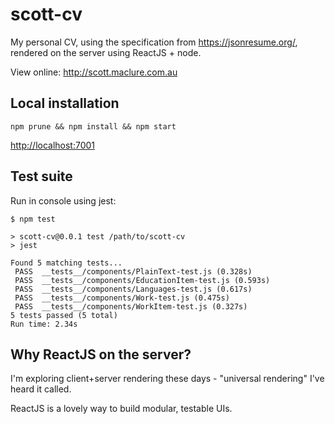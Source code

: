 # scott-cv

My personal CV, using the specification from <https://jsonresume.org/>, rendered on the server using ReactJS + node.

View online: <http://scott.maclure.com.au>

## Local installation

```
npm prune && npm install && npm start
```

<http://localhost:7001>


## Test suite

Run in console using jest:

```
$ npm test

> scott-cv@0.0.1 test /path/to/scott-cv
> jest

Found 5 matching tests...
 PASS  __tests__/components/PlainText-test.js (0.328s)
 PASS  __tests__/components/EducationItem-test.js (0.593s)
 PASS  __tests__/components/Languages-test.js (0.617s)
 PASS  __tests__/components/Work-test.js (0.475s)
 PASS  __tests__/components/WorkItem-test.js (0.327s)
5 tests passed (5 total)
Run time: 2.34s
```

## Why ReactJS on the server?

I'm exploring client+server rendering these days - "universal rendering" I've heard it called.

ReactJS is a lovely way to build modular, testable UIs.
